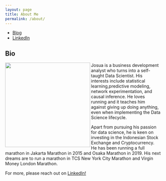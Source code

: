 ```yaml
---
layout: page
title: About Me
permalink: /about/
---
```



- [Blog](https://naiborhujosua.medium.com/)
- [LinkedIn](https://www.linkedin.com/in/josuanaiborhu/)

## Bio
<img align="left" height="275" src="{{site.baseurl}}/images/hello.png">

Josua is a business development analyst who turns into a self-taught Data Scientist. His interests include statistical learning,predictive modeling, network experimentation, and causal inference.
He loves running and it teaches him against giving up doing anything, even when implementing the Data Science lifecycle.

Apart from pursuing his passion for data science, he is keen on investing in the Indonesian Stock Exchange and Cryptocurrency. He has been running a full marathon in Jakarta Marathon in 2015 and Osaka Marathon in 2019. His next dreams are to run a marathon in TCS New York City Marathon and Virgin Money London Marathon.

For more, please reach out on [LinkedIn!](https://www.linkedin.com/in/josuanaiborhu/)

